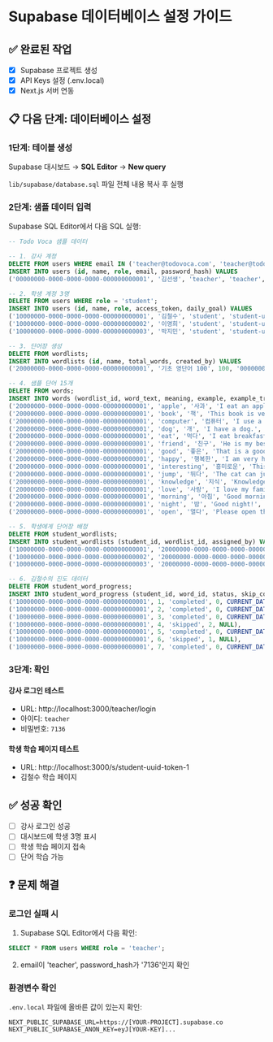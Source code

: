 # Supabase 데이터베이스 설정 가이드

## ✅ 완료된 작업
- [x] Supabase 프로젝트 생성
- [x] API Keys 설정 (.env.local)
- [x] Next.js 서버 연동

## 📋 다음 단계: 데이터베이스 설정

### 1단계: 테이블 생성

Supabase 대시보드 → **SQL Editor** → **New query**

`lib/supabase/database.sql` 파일 전체 내용 복사 후 실행

### 2단계: 샘플 데이터 입력

Supabase SQL Editor에서 다음 SQL 실행:

```sql
-- Todo Voca 샘플 데이터

-- 1. 강사 계정
DELETE FROM users WHERE email IN ('teacher@todovoca.com', 'teacher@todo.com', 'teacher');
INSERT INTO users (id, name, role, email, password_hash) VALUES
('00000000-0000-0000-0000-000000000001', '김선생', 'teacher', 'teacher', '7136');

-- 2. 학생 계정 3명
DELETE FROM users WHERE role = 'student';
INSERT INTO users (id, name, role, access_token, daily_goal) VALUES
('10000000-0000-0000-0000-000000000001', '김철수', 'student', 'student-uuid-token-1', 10),
('10000000-0000-0000-0000-000000000002', '이영희', 'student', 'student-uuid-token-2', 10),
('10000000-0000-0000-0000-000000000003', '박지민', 'student', 'student-uuid-token-3', 10);

-- 3. 단어장 생성
DELETE FROM wordlists;
INSERT INTO wordlists (id, name, total_words, created_by) VALUES
('20000000-0000-0000-0000-000000000001', '기초 영단어 100', 100, '00000000-0000-0000-0000-000000000001');

-- 4. 샘플 단어 15개
DELETE FROM words;
INSERT INTO words (wordlist_id, word_text, meaning, example, example_translation, mnemonic, sequence_order) VALUES
('20000000-0000-0000-0000-000000000001', 'apple', '사과', 'I eat an apple every day.', '나는 매일 사과를 먹는다.', NULL, 1),
('20000000-0000-0000-0000-000000000001', 'book', '책', 'This book is very interesting.', '이 책은 매우 흥미롭다.', NULL, 2),
('20000000-0000-0000-0000-000000000001', 'computer', '컴퓨터', 'I use a computer for work.', '나는 일하기 위해 컴퓨터를 사용한다.', NULL, 3),
('20000000-0000-0000-0000-000000000001', 'dog', '개', 'I have a dog.', '나는 개를 키운다.', NULL, 4),
('20000000-0000-0000-0000-000000000001', 'eat', '먹다', 'I eat breakfast at 7 AM.', '나는 아침 7시에 아침을 먹는다.', NULL, 5),
('20000000-0000-0000-0000-000000000001', 'friend', '친구', 'He is my best friend.', '그는 나의 가장 친한 친구다.', NULL, 6),
('20000000-0000-0000-0000-000000000001', 'good', '좋은', 'That is a good idea.', '그것은 좋은 생각이다.', NULL, 7),
('20000000-0000-0000-0000-000000000001', 'happy', '행복한', 'I am very happy today.', '나는 오늘 매우 행복하다.', NULL, 8),
('20000000-0000-0000-0000-000000000001', 'interesting', '흥미로운', 'This movie is very interesting.', '이 영화는 매우 흥미롭다.', NULL, 9),
('20000000-0000-0000-0000-000000000001', 'jump', '뛰다', 'The cat can jump very high.', '그 고양이는 매우 높이 뛸 수 있다.', NULL, 10),
('20000000-0000-0000-0000-000000000001', 'knowledge', '지식', 'Knowledge is power.', '아는 것이 힘이다.', 'know(알다) + ledge(끝)', 11),
('20000000-0000-0000-0000-000000000001', 'love', '사랑', 'I love my family.', '나는 가족을 사랑한다.', NULL, 12),
('20000000-0000-0000-0000-000000000001', 'morning', '아침', 'Good morning!', '좋은 아침!', NULL, 13),
('20000000-0000-0000-0000-000000000001', 'night', '밤', 'Good night!', '잘 자!', NULL, 14),
('20000000-0000-0000-0000-000000000001', 'open', '열다', 'Please open the door.', '문을 열어주세요.', NULL, 15);

-- 5. 학생에게 단어장 배정
DELETE FROM student_wordlists;
INSERT INTO student_wordlists (student_id, wordlist_id, assigned_by) VALUES
('10000000-0000-0000-0000-000000000001', '20000000-0000-0000-0000-000000000001', '00000000-0000-0000-0000-000000000001'),
('10000000-0000-0000-0000-000000000002', '20000000-0000-0000-0000-000000000001', '00000000-0000-0000-0000-000000000001'),
('10000000-0000-0000-0000-000000000003', '20000000-0000-0000-0000-000000000001', '00000000-0000-0000-0000-000000000001');

-- 6. 김철수의 진도 데이터
DELETE FROM student_word_progress;
INSERT INTO student_word_progress (student_id, word_id, status, skip_count, completed_date) VALUES
('10000000-0000-0000-0000-000000000001', 1, 'completed', 0, CURRENT_DATE),
('10000000-0000-0000-0000-000000000001', 2, 'completed', 0, CURRENT_DATE),
('10000000-0000-0000-0000-000000000001', 3, 'completed', 0, CURRENT_DATE),
('10000000-0000-0000-0000-000000000001', 4, 'skipped', 2, NULL),
('10000000-0000-0000-0000-000000000001', 5, 'completed', 0, CURRENT_DATE),
('10000000-0000-0000-0000-000000000001', 6, 'skipped', 1, NULL),
('10000000-0000-0000-0000-000000000001', 7, 'completed', 0, CURRENT_DATE);
```

### 3단계: 확인

#### 강사 로그인 테스트
- URL: http://localhost:3000/teacher/login
- 아이디: `teacher`
- 비밀번호: `7136`

#### 학생 학습 페이지 테스트
- URL: http://localhost:3000/s/student-uuid-token-1
- 김철수 학습 페이지

## ✅ 성공 확인
- [ ] 강사 로그인 성공
- [ ] 대시보드에 학생 3명 표시
- [ ] 학생 학습 페이지 접속
- [ ] 단어 학습 가능

## ❓ 문제 해결

### 로그인 실패 시
1. Supabase SQL Editor에서 다음 확인:
```sql
SELECT * FROM users WHERE role = 'teacher';
```
2. email이 'teacher', password_hash가 '7136'인지 확인

### 환경변수 확인
`.env.local` 파일에 올바른 값이 있는지 확인:
```
NEXT_PUBLIC_SUPABASE_URL=https://[YOUR-PROJECT].supabase.co
NEXT_PUBLIC_SUPABASE_ANON_KEY=eyJ[YOUR-KEY]...
```


